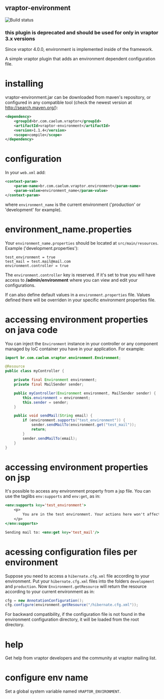 ## vraptor-environment
![Build status](https://api.travis-ci.org/caelum/vraptor-environment.png)

### this plugin is deprecated and should be used for only in vraptor 3.x versions

Since vraptor 4.0.0, environment is implemented inside of the framework.


A simple vraptor plugin that adds an environment dependent configuration file.

# installing

vraptor-environment.jar can be downloaded from maven's repository, or configured in any compatible tool (check the newest version at http://search.maven.org/):

```xml
<dependency>
	<groupId>br.com.caelum.vraptor</groupId>
	<artifactId>vraptor-environment</artifactId>
	<version>1.1.4</version>
	<scope>compile</scope>
</dependency>
```

# configuration

In your `web.xml` add:

```xml
<context-param>
	<param-name>br.com.caelum.vraptor.environment</param-name>
	<param-value>environment_name</param-value>
</context-param>
```

where `environment_name` is the current environment ('production' or 'development' for example).

# environment_name.properties

Your `environment_name.properties` should be located at `src/main/resources`. Example ('development.properties'):

```properties
test_environment = true
test_mail = test.mail@mail.com
environment.controller = true
```

The `environment.controller` key is reserved. If it's set to true you will have access to **/admin/environment** where you can view and edit your configurations.

If can also define default values in a `environment.properties` file. Values defined there will be overriden in your specific environment properties file.

# accessing environment properties on java code

You can inject the `Environment` instance in your controller or any component managed by IoC container you have in your application. For example:

```java
import br.com.caelum.vraptor.environment.Environment;

@Resource
public class myController {

	private final Environment environment;
	private final MailSender sender;

	public myController(Environment environment, MailSender sender) {
		this.environment = environment;
		this.sender = sender;
	}

	public void sendMail(String email) {
		if (environment.supports("test_environment")) {
			sender.sendMailTo(environment.get("test_mail"));
			return;
		}
		sender.sendMailTo(email);
	}
}
```

# accessing environment properties on jsp

It's possible to access any environment property from a jsp file. You can use the taglibs `env:supports` and `env:get`, as in:

```jsp
<env:supports key='test_environment'>
	<p>
		You are in the test environment. Your actions here won't affect the real system.
	</p>
</env:supports>

Sending mail to: <env:get key='test_mail'/>
```

# acessing configuration files per environment

Suppose you need to access a `hibernate.cfg.xml` file according to your environment.
Put your `hibernate.cfg.xml` files into the folders `development` and `production`.
Now `Environment.getResource` will return the resource according to your current environment as in:

```java
cfg = new AnnotationConfiguration();
cfg.configure(environment.getResource("/hibernate.cfg.xml"));
```

For backward compatibility, if the configuration file is not found in the environment configuration directory, it will be loaded from the root directory.

# help

Get help from vraptor developers and the community at vraptor mailing list.


# configure env name

Set a global system variable named `VRAPTOR_ENVIRONMENT`.
